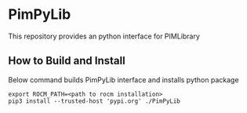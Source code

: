 # PimPyLib

This repository provides an python interface for PIMLibrary

## How to Build and Install
Below command builds PimPyLib interface and installs python package
```
export ROCM_PATH=<path to rocm installation>
pip3 install --trusted-host 'pypi.org' ./PimPyLib
```
